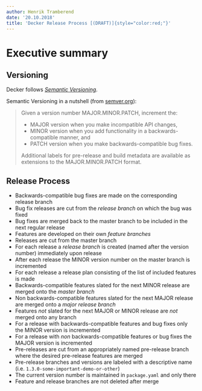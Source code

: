 ```yaml
---
author: Henrik Tramberend
date: '20.10.2018'
title: 'Decker Release Process [(DRAFT)]{style="color:red;"}'
---
```


# Executive summary

## Versioning

Decker follows [*Semantic Versioning*](https://semver.org).

Semantic Versioning in a nutshell (from [semver.org](https://semver.org)):

> Given a version number MAJOR.MINOR.PATCH, increment the:
>
> -   MAJOR version when you make incompatible API changes,
> -   MINOR version when you add functionality in a backwards-compatible manner, and
> -   PATCH version when you make backwards-compatible bug fixes.
>
> Additional labels for pre-release and build metadata are available as extensions to the MAJOR.MINOR.PATCH format.

## Release Process

-   Backwards-compatible bug fixes are made on the corresponding release branch
-   Bug fix releases are cut from the *release branch* on which the bug was fixed
-   Bug fixes are merged back to the master branch to be included in the next regular release
-   Features are developed on their own *feature branches*
-   Releases are cut from the master branch
-   For each release a *release branch* is created (named after the version number) immediately upon release
-   After each release the MINOR version number on the master branch is incremented
-   For each release a release plan consisting of the list of included features is made
-   Backwards-compatible features slated for the next MINOR release are merged onto the *master branch*
-   Non backwards-compatible features slated for the next MAJOR release are merged onto a *major release branch*
-   Features *not* slated for the next MAJOR or MINOR release are *not* merged onto any branch
-   For a release with backwards-compatible features and bug fixes only the MINOR version is incremented
-   For a release with *non* backwards-compatible features or bug fixes the MAJOR version is incremented
-   Pre-releases are cut from an appropriately named pre-release branch where the desired pre-release features are merged
-   Pre-release branches and versions are labeled with a descriptive name (i.e. `1.3.0-some-important-demo-or-other`)
-   The current version number is maintained in `package.yaml` and only there
-   Feature and release branches are not deleted after merge
